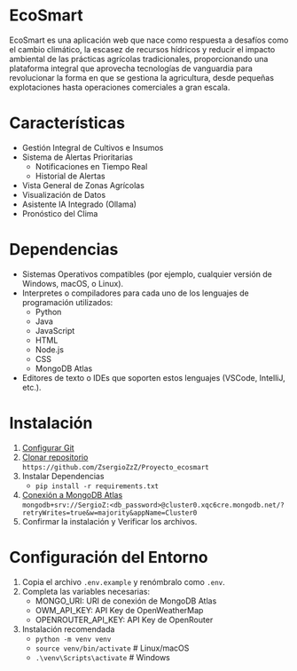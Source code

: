 # EcoSmart<br>
EcoSmart es una aplicación web que nace como respuesta a desafíos como el cambio climático, la escasez de recursos hídricos y reducir el impacto ambiental de las prácticas agrícolas tradicionales, proporcionando una plataforma integral que aprovecha tecnologías de vanguardia para revolucionar la forma en que se gestiona la agricultura, desde pequeñas explotaciones hasta operaciones comerciales a gran escala.
# Características<br>
- Gestión Integral de Cultivos e Insumos
- Sistema de Alertas Prioritarias
  - Notificaciones en Tiempo Real
  - Historial de Alertas
- Vista General de Zonas Agrícolas
- Visualización de Datos
- Asistente IA Integrado (Ollama)
- Pronóstico del Clima
# Dependencias
- Sistemas Operativos compatibles (por ejemplo, cualquier versión de Windows, macOS, o Linux).
- Interpretes o compiladores para cada uno de los lenguajes de programación utilizados:
  - Python
  - Java 
  - JavaScript 
  - HTML
  - Node.js
  - CSS
  - MongoDB Atlas
- Editores de texto o IDEs que soporten estos lenguajes (VSCode, IntelliJ, etc.).
# Instalación
1. [Configurar Git]([docs/CONTRIBUTING.md](https://docs.github.com/es/get-started/git-basics/set-up-git))
2. [Clonar repositorio]([docs/CONTRIBUTING.md](https://docs.github.com/es/repositories/creating-and-managing-repositories/cloning-a-repository))<br>
   `https://github.com/ZsergioZzZ/Proyecto_ecosmart`
3. Instalar Dependencias
   - `pip install -r requirements.txt`
4. [Conexión a MongoDB Atlas](https://www.youtube.com/watch?v=HsYA3QvWGlk)<br>
   `mongodb+srv://SergioZ:<db_password>@cluster0.xqc6cre.mongodb.net/?retryWrites=true&w=majority&appName=Cluster0`
5. Confirmar la instalación y Verificar los archivos.
# Configuración del Entorno
1. Copia el archivo `.env.example` y renómbralo como `.env`.
2. Completa las variables necesarias:
   - MONGO_URI: URI de conexión de MongoDB Atlas
   - OWM_API_KEY: API Key de OpenWeatherMap
   - OPENROUTER_API_KEY: API Key de OpenRouter
3. Instalación recomendada
   - `python -m venv venv`
   - `source venv/bin/activate`  # Linux/macOS
   - `.\venv\Scripts\activate`    # Windows




